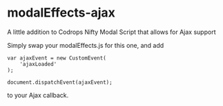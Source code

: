 modalEffects-ajax
=================

A little addition to Codrops Nifty Modal Script that allows for Ajax support

Simply swap your modalEffects.js for this one, and add

```
var ajaxEvent = new CustomEvent(
	'ajaxLoaded'
);

document.dispatchEvent(ajaxEvent);
```

to your Ajax callback.
